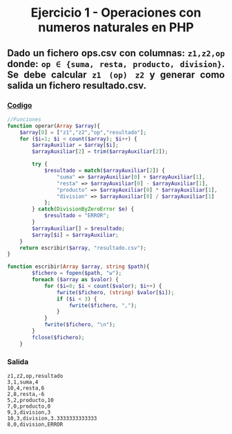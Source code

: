 <div align="center">

# Ejercicio 1 - Operaciones con numeros naturales en PHP

<div align="justify">

## Dado un fichero ops.csv con columnas: `z1,z2,op` donde: `op ∈ {suma, resta, producto, division}`. Se debe calcular `z1 (op) z2` y generar como salida un fichero resultado.csv.

### [Codigo](https://github.com/ATPRodriguez/AED/tree/main/Archivos-en-php/src/public/Ejercicio1)
```php
//Funciones
function operar(Array $array){
    $array[0] = ["z1","z2","op","resultado"];
    for ($i=1; $i < count($array); $i++) {
        $arrayAuxiliar = $array[$i];
        $arrayAuxiliar[2] = trim($arrayAuxiliar[2]);

        try {
            $resultado = match($arrayAuxiliar[2]) {
                "suma" => $arrayAuxiliar[0] + $arrayAuxiliar[1],
                "resta" => $arrayAuxiliar[0] - $arrayAuxiliar[1],
                "producto" => $arrayAuxiliar[0] * $arrayAuxiliar[1],
                "division" => $arrayAuxiliar[0] / $arrayAuxiliar[1]
            };
        } catch(DivisionByZeroError $e) {
            $resultado = "ERROR";
        }
        $arrayAuxiliar[] = $resultado;
        $array[$i] = $arrayAuxiliar;
    }
    return escribir($array, "resultado.csv");
}

function escribir(Array $array, string $path){
        $fichero = fopen($path, "w");
        foreach ($array as $valor) {
            for ($i=0; $i < count($valor); $i++) { 
                fwrite($fichero, (string) $valor[$i]);
                if ($i < 3) {
                    fwrite($fichero, ",");
                }
            }
            fwrite($fichero, "\n");
        }
        fclose($fichero);
    }
```

### Salida
```
z1,z2,op,resultado
3,1,suma,4
10,4,resta,6
2,8,resta,-6
5,2,producto,10
7,0,producto,0
9,3,division,3
10,3,division,3.3333333333333
8,0,division,ERROR
```

</div>

</div>